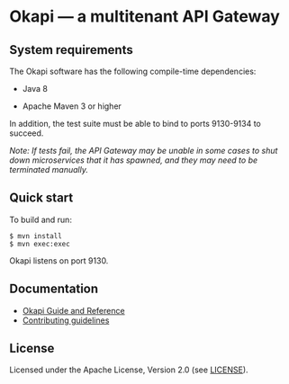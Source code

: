 
Okapi — a multitenant API Gateway
=================================

System requirements
-------------------

The Okapi software has the following compile-time dependencies:

* Java 8

* Apache Maven 3 or higher

In addition, the test suite must be able to bind to ports 9130-9134 to succeed.

*Note: If tests fail, the API Gateway may be unable in some cases to shut down
microservices that it has spawned, and they may need to be terminated
manually.*

Quick start
-----------

To build and run:

    $ mvn install
    $ mvn exec:exec

Okapi listens on port 9130.

Documentation
-------------

* [Okapi Guide and Reference](doc/guide.md)
* [Contributing guidelines](CONTRIBUTING.md)

License
-------

Licensed under the Apache License, Version 2.0 (see [LICENSE](LICENSE)).

